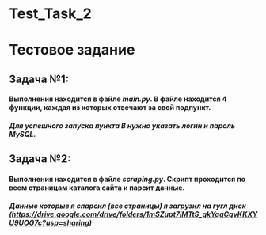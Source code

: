 # Test_Task_2

# Тестовое задание

## Задача №1:
#### Выполнения находится в файле _main.py_. В файле находится 4 функции, каждая из которых отвечают за свой подпункт.
##### Для успешного запуска пункта B нужно указать логин и пароль MySQL.


## Задача №2:
#### Выполнения находится в файле _scraping.py_. Скрипт проходится по всем страницам каталога сайта и парсит данные. 
##### Данные которые я спарсил (все страницы) я загрузил на гугл диск (https://drive.google.com/drive/folders/1mSZupt7iMTtS_gkYqqCqvKKXYU9UOG7c?usp=sharing)
